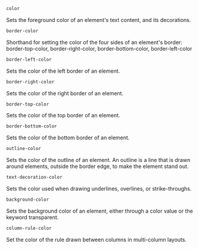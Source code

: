 ```html
color
```
Sets the foreground color of an element's text content, and its decorations.

```html
border-color
```
Shorthand for setting the color of the four sides of an element's border: border-top-color, border-right-color, border-bottom-color, border-left-color

```html
border-left-color
```
Sets the color of the left border of an element.

```html
border-right-color
```
Sets the color of the right border of an element.

```html
border-top-color
```
Sets the color of the top border of an element.

```html
border-bottom-color
```
Sets the color of the bottom border of an element.

```html
outline-color
```
Sets the color of the outline of an element. An outline is a line that is drawn around elements, outside the border edge, to make the element stand out.

```html
text-decoration-color
```
Sets the color used when drawing underlines, overlines, or strike-throughs.

```html
background-color
```
Sets the background color of an element, either through a color value or the keyword transparent.

```html
column-rule-color
```
Set the color of the rule drawn between columns in multi-column layouts.
